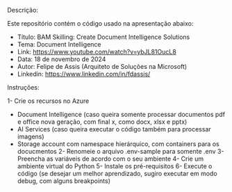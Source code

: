 Descrição:

Este repositório contém o código usado na apresentação abaixo:
- Título: BAM Skilling: Create Document Intelligence Solutions
- Tema: Document Intelligence
- Link: https://www.youtube.com/watch?v=ybJL81OucL8
- Data: 18 de novembro de 2024
- Autor: Felipe de Assis (Arquiteto de Soluções na Microsoft)
- Linkedin: https://www.linkedin.com/in/fdassis/

Instruções:

1- Crie os recursos no Azure 
  - Document Intelligence (caso queira somente processar documentos pdf e office nova geração, com final x, como docx, xlsx e pptx)
  - AI Services (caso queira executar o código também para processar imagens)
  - Storage account com namespace hierárquico, com containers para os docucmentos
2- Renomeie o arquivo .env-sample para somente .env
3- Preencha as variáveis de acordo com o seu ambiente
4- Crie um ambiente virtual do Python
5- Instale os pré-requisitos
6- Execute o código (se desejar um melhor aprendizado, sugiro executar em modo debug, com alguns breakpoints)
